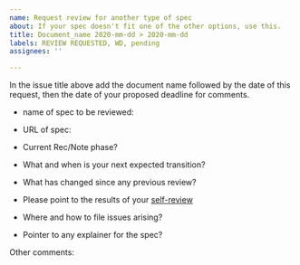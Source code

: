 ```yaml
---
name: Request review for another type of spec
about: If your spec doesn't fit one of the other options, use this.
title: Document_name 2020-mm-dd > 2020-mm-dd
labels: REVIEW REQUESTED, WD, pending
assignees: ''

---
```


In the issue title above add the document name followed by the date of this request, then the date of your proposed deadline for comments.

- name of spec to be reviewed: 
- URL of spec: 

- Current Rec/Note phase?
- What and when is your next expected transition? 
- What has changed since any previous review? 
- Please point to the results of your [self-review](https://w3c.github.io/i18n-drafts/techniques/shortchecklist) 
- Where and how to file issues arising? 
- Pointer to any explainer for the spec? 

Other comments:
